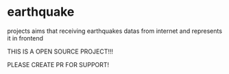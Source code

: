 # earthquake

projects aims that receiving earthquakes datas from internet and represents it in frontend

THIS IS A OPEN SOURCE PROJECT!!!

PLEASE CREATE PR FOR SUPPORT!
